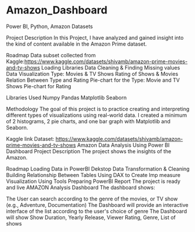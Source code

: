 # Amazon_Dashboard
Power BI, Python, Amazon Datasets


Project Description
In this Project, I have analyzed and gained insight into the kind of content available in the Amazon Prime dataset.

Roadmap
Data subset collected from Kaggle:https://www.kaggle.com/datasets/shivamb/amazon-prime-movies-and-tv-shows
Loading Libraries
Data Cleaning & Finding Missing values
Data Visualization
Type: Movies & TV Shows
Rating of Shows & Movies
Relation Between Type and Rating
Pie-chart for the Type: Movie and TV Shows
Pie-chart for Rating

Libraries Used
Numpy
Pandas
Matplotlib
Seaborn

Methodology
The goal of this project is to practice creating and interpreting different types of visualizations using real-world data. I created a minimum of  2 histograms, 2  pie charts, and one bar graph with Matplotlib and Seaborn.

Kaggle link
Dataset: https://www.kaggle.com/datasets/shivamb/amazon-prime-movies-and-tv-shows
Amazon Data Analysis Using Power BI Dashboard
Project Description
The project shows the insights of the Amazon.

Roadmap
Loading Data in PowerBI Dekstop
Data Transformation & Cleaning
Building Relationship Between Tables
Using DAX to Create Imp measure
Visualization Using Tools
Preparing PowerBI Report
The project is ready and live
AMAZON Analysis Dashboard
The dashboard shows:

The User can search according to the genre of the movies, or TV show (e.g., Adventure, Documentation)
The Dashboard will provide an interactive interface of the list according to the user's choice of genre
The Dashboard will show Show Duration, Yearly Release, Viewer Rating, Genre, List of shows 
